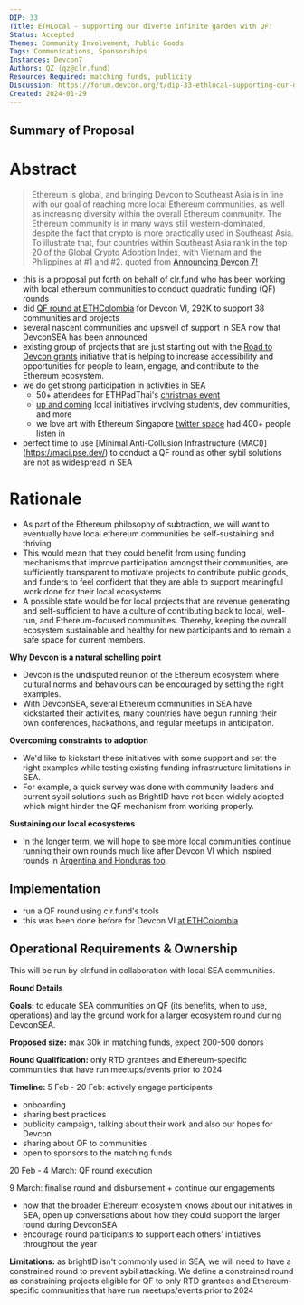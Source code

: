 ```yaml
---
DIP: 33
Title: ETHLocal - supporting our diverse infinite garden with QF!
Status: Accepted
Themes: Community Involvement, Public Goods
Tags: Communications, Sponsorships
Instances: Devcon7
Authors: QZ (qz@clr.fund)
Resources Required: matching funds, publicity
Discussion: https://forum.devcon.org/t/dip-33-ethlocal-supporting-our-diverse-infinite-garden-with-qf/3339/1
Created: 2024-01-29
---
```


## Summary of Proposal

# Abstract
> Ethereum is global, and bringing Devcon to Southeast Asia is in line with our goal of reaching more local Ethereum communities, as well as increasing diversity within the overall Ethereum community. The Ethereum community is in many ways still western-dominated, despite the fact that crypto is more practically used in Southeast Asia. To illustrate that, four countries within Southeast Asia rank in the top 20 of the Global Crypto Adoption Index, with Vietnam and the Philippines at #1 and #2.
>quoted from [Announcing Devcon 7!](https://blog.ethereum.org/en/2023/02/28/devcon-7-update)

- this is a proposal put forth on behalf of clr.fund who has been working with local ethereum communities to conduct quadratic funding (QF) rounds
- did [QF round at ETHColombia](https://ethcolombia.clr.fund/#/) for Devcon VI, 292K to support 38 communities and projects
- several nascent communities and upswell of support in SEA now that DevconSEA has been announced
- existing group of projects that are just starting out with the [Road to Devcon grants](https://blog.ethereum.org/en/2023/06/29/road-to-devcon7-grants) initiative that is helping to increase accessibility and opportunities for people to learn, engage, and contribute to the Ethereum ecosystem.
- we do get strong participation in activities in SEA
    - 50+ attendees for ETHPadThai's [christmas event](https://x.com/ethpadthai/status/1738633827881513084?s=20)
    - [up and coming](https://x.com/EFDevcon/status/1732722766196179318?s=20) local initiatives involving students, dev communities, and more
    - we love art with Ethereum Singapore [twitter space](https://x.com/ethereum_sg/status/1744531938356981955?s=20) had 400+ people listen in
- perfect time to use [Minimal Anti-Collusion Infrastructure (MACI)]
(https://maci.pse.dev/) to conduct a QF round as other sybil solutions are not as widespread in SEA

# Rationale
- As part of the Ethereum philosophy of subtraction, we will want to eventually have local ethereum communities be self-sustaining and thriving
- This would mean that they could benefit from using funding mechanisms that improve participation amongst their communities, are sufficiently transparent to motivate projects to contribute public goods, and funders to feel confident that they are able to support meaningful work done for their local ecosystems
- A possible state would be for local projects that are revenue generating and self-sufficient to have a culture of contributing back to local, well-run, and Ethereum-focused communities. Thereby, keeping the overall ecosystem sustainable and healthy for new participants and to remain a safe space for current members.

**Why Devcon is a natural schelling point**
- Devcon is the undisputed reunion of the Ethereum ecosystem where cultural norms and behaviours can be encouraged by setting the right examples.
- With DevconSEA, several Ethereum communities in SEA have kickstarted their activities, many countries have begun running their own conferences, hackathons, and regular meetups in anticipation.

**Overcoming constraints to adoption**
- We'd like to kickstart these initiatives with some support and set the right examples while testing existing funding infrastructure limitations in SEA.
- For example, a quick survey was done with community leaders and current sybil solutions such as BrightID have not been widely adopted which might hinder the QF mechanism from working properly.

**Sustaining our local ecosystems**
- In the longer term, we will hope to see more local communities continue running their own rounds much like after Devcon VI which inspired rounds in [Argentina and Honduras too](https://mirror.xyz/ethhonduras.eth/qzG8eksLdK4M3rLEQ6msPA9NLbiYSWJURiwW45teZHs).

## Implementation
- run a QF round using clr.fund's tools
- this was been done before for Devcon VI [at ETHColombia](https://ethcolombia.clr.fund/#/)

## Operational Requirements & Ownership
This will be run by clr.fund in collaboration with local SEA communities.

**Round Details**

**Goals:** to educate SEA communities on QF (its benefits, when to use, operations) and lay the ground work for a larger ecosystem round during DevconSEA.

**Proposed size:** max 30k in matching funds, expect 200-500 donors

**Round Qualification:** only RTD grantees and Ethereum-specific communities that have run meetups/events prior to 2024

**Timeline:**
5 Feb - 20 Feb: actively engage participants 
- onboarding
- sharing best practices
- publicity campaign, talking about their work and also our hopes for Devcon
- sharing about QF to communities
- open to sponsors to the matching funds
    
20 Feb - 4 March: QF round execution
    
9 March: finalise round and disbursement + continue our engagements
- now that the broader Ethereum ecosystem knows about our initiatives in SEA, open up conversations about how they could support the larger round during DevconSEA
- encourage round participants to support each others' initiatives throughout the year

**Limitations:** as brightID isn't commonly used in SEA, we will need to have a constrained round to prevent sybil attacking. We define a constrained round as constraining projects eligible for QF to only RTD grantees and Ethereum-specific communities that have run meetups/events prior to 2024
